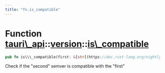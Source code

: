 ```yaml
---
title: "fn.is_compatible"
---
```


Function [tauri\\\_api](/docs/api/rust/tauri\_api/../index.html)::[version](/docs/api/rust/tauri\_api/index.html)::[is\\\_compatible](/docs/api/rust/tauri\_api/)
=================================================================================================================================================================

```rust
pub fn is\\\_compatible(first: &[str](https://doc.rust-lang.org/nightly/std/primitive.str.html), second: &[str](https://doc.rust-lang.org/nightly/std/primitive.str.html)) -&gt; [Result](/docs/api/rust/tauri\_api/../../tauri\_api/type.Result.html "type tauri\_api::Result")&lt;[bool](https://doc.rust-lang.org/nightly/std/primitive.bool.html)\&gt;
```

Check if the "second" semver is compatible with the "first"
      